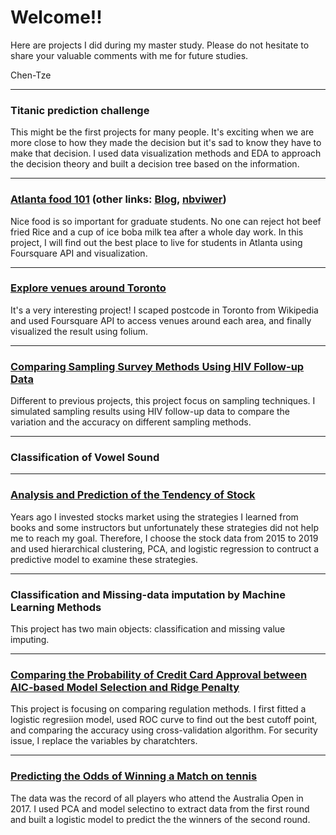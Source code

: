 # Welcome!!

Here are projects I did during my master study. Please do not hesitate to share your valuable comments with me for future studies.

Chen-Tze

---
### Titanic prediction challenge

This might be the first projects for many people. It's exciting when we are more close to how they made the decision but it's sad to know they have to make that decision. I used data visualization methods and EDA to approach the decision theory and built a decision tree based on the information. 

---
### [Atlanta food 101](https://github.com/ws770324/capstone) (other links: [Blog](https://www.linkedin.com/pulse/food-101-students-atlanta-chen-tze-tsai/?trackingId=xcvAnLIQRLS4TofvuxpFLg%3D%3D), [nbviwer](https://nbviewer.jupyter.org/github/ws770324/capstone/blob/master/atl_restaurant.ipynb))


Nice food is so important for graduate students. No one can reject hot beef fried Rice and a cup of ice boba milk tea after a whole day work. In this project, I will find out the best place to live for students in Atlanta using Foursquare API and visualization. 


---
### [Explore venues around Toronto](https://github.com/ws770324/scraping)
It's a very interesting project! I scaped postcode in Toronto from Wikipedia and used Foursquare API to access venues around each area, and finally visualized the result using folium. 

---
### [Comparing Sampling Survey Methods Using HIV Follow-up Data](https://github.com/ws770324/surveytech_HIV)
Different to previous projects, this project focus on sampling techniques. I simulated sampling results using HIV follow-up data to compare the variation and the accuracy on different sampling methods.

---
### Classification of Vowel Sound

---
### [Analysis and Prediction of the Tendency of Stock](https://github.com/ws770324/logist_stock)
Years ago I invested stocks market using the strategies I learned from books and some instructors but unfortunately these strategies did not help me to reach my goal. Therefore, I choose the stock data from 2015 to 2019 and used hierarchical clustering, PCA, and logistic regression to contruct a predictive model to examine these strategies.

---
### Classification and Missing-data imputation by Machine Learning Methods
This project has two main objects: classification and missing value imputing.

---
### [Comparing the Probability of Credit Card Approval between AIC-based Model Selection and Ridge Penalty](https://github.com/ws770324/creditcard_ridge)

This project is focusing on comparing regulation methods. I first fitted a logistic regresiion model, used ROC curve to find out the best cutoff point, and comparing the accuracy using cross-validation algorithm. For security issue, I replace the variables by charatchters. 

---
### [Predicting the Odds of Winning a Match on tennis](https://github.com/ws770324/logist_AUO2017) 

The data was the record of all players who attend the Australia Open in 2017. I used PCA and model selectino to extract data from the first round and built a logistic model to predict the the winners of the second round. 
